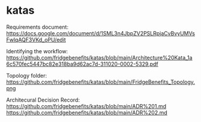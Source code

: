 # katas

Requirements document:
https://docs.google.com/document/d/1SML3n4JbpZV2PSLRpjaCvBvyUMVsFwlqAQF3VKd_oPU/edit

Identifying the workflow:
https://github.com/fridgebenefits/katas/blob/main/Architecture%20Kata_1a6c570fec5447bc82e318ba9d62ac7d-311020-0002-5329.pdf

Topology folder:
https://github.com/fridgebenefits/katas/blob/main/FridgeBenefits_Topology.png

Architecural Decision Record: 
https://github.com/fridgebenefits/katas/blob/main/ADR%201.md
https://github.com/fridgebenefits/katas/blob/main/ADR%202.md
